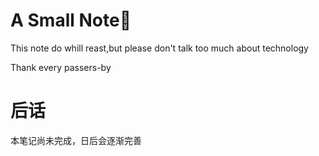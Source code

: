 # A Small Note📢

This note do whill reast,but please don't talk too much about technology

Thank every passers-by

# 后话

本笔记尚未完成，日后会逐渐完善
